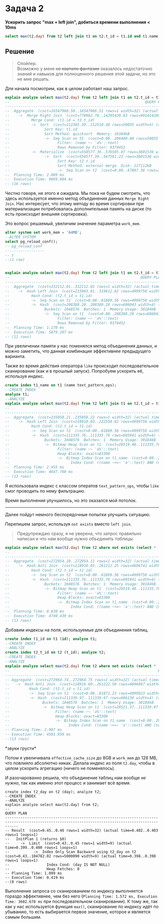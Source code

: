 # Задача 2
**Ускорить запрос "max + left join", добиться времени выполнения < 10ms**
```sql
select max(t2.day) from t2 left join t1 on t2.t_id = t1.id and t1.name like 'a%';
```
## Решение
> Спойлер.\
Возможно у меня <s>не хватило фантазии</s> оказалось недостаточно знаний и навыков для полноценного решения этой задачи, но это не мне решать.

Для начала посмотрим, как в целом работает наш запрос.
```sql
explain analyze select max(t2.day) from t2 left join t1 on t2.t_id = t1.id and t1.name like 'a%';
--                                                              QUERY PLAN
---------------------------------------------------------------------------------------------------------------------------------------
--  Aggregate  (cost=16547966.50..16547966.51 rows=1 width=32) (actual time=9055.276..9055.277 rows=1 loops=1)
--    ->  Merge Right Join  (cost=770962.78..14295430.83 rows=901014269 width=32) (actual time=4398.280..6750.582 rows=5000000 loops=1)
--          Merge Cond: (t1.id = t2.t_id)
--          ->  Sort  (cost=212385.39..212510.48 rows=50035 width=4) (actual time=1504.376..1532.279 rows=625548 loops=1)
--                Sort Key: t1.id
--                Sort Method: quicksort  Memory: 16384kB
--                ->  Seq Scan on t1  (cost=0.00..208480.00 rows=50035 width=4) (actual time=0.098..1467.686 rows=625548 loops=1)
--                      Filter: (name ~~ 'a%'::text)
--                      Rows Removed by Filter: 9374452
--          ->  Materialize  (cost=558577.39..576585.07 rows=3601536 width=36) (actual time=2893.899..4421.591 rows=5000000 loops=1)
--                ->  Sort  (cost=558577.39..567581.23 rows=3601536 width=36) (actual time=2893.885..3931.773 rows=5000000 loops=1)
--                      Sort Key: t2.t_id
--                      Sort Method: external merge  Disk: 127112kB
--                      ->  Seq Scan on t2  (cost=0.00..67887.36 rows=3601536 width=36) (actual time=0.060..935.689 rows=5000000 loops=1)
--  Planning Time: 2.009 ms
--  Execution Time: 9069.804 ms
-- (16 rows)
```
Честно говоря, не этого я ожидала. Мы пока не будем смотреть, что здесь используется именно метод объединения данных `Merge Right Join`. Нас интересует, что этому методу во время сортировки при материализации потребовалась дополнительная память на диске (то есть происходит внешняя сортировка).

Это вопрос решаемый, увеличим значение параметра `work_mem`.
```sql
alter system set work_mem = '64MB';
--ALTER SYSTEM
select pg_reload_conf();
-- pg_reload_conf
------------------
-- t
--(1 row)


explain analyze select max(t2.day) from t2 left join t1 on t2.t_id = t1.id and t1.name like 'a%';
--                                                            QUERY PLAN
--------------------------------------------------------------------------------------------------------------------------------
--  Aggregate  (cost=332112.01..332112.02 rows=1 width=32) (actual time=5876.301..5876.304 rows=1 loops=1)
--    ->  Hash Left Join  (cost=215963.81..319612.62 rows=4999756 width=9) (actual time=1606.803..3769.206 rows=5000000 loops=1)
--          Hash Cond: (t2.t_id = t1.id)
--          ->  Seq Scan on t2  (cost=0.00..81869.56 rows=4999756 width=13) (actual time=0.065..513.479 rows=5000000 loops=1)
--          ->  Hash  (cost=208388.28..208388.28 rows=606043 width=4) (actual time=1604.106..1604.108 rows=625548 loops=1)
--                Buckets: 1048576  Batches: 1  Memory Usage: 30184kB
--                ->  Seq Scan on t1  (cost=0.00..208388.28 rows=606043 width=4) (actual time=0.060..1451.661 rows=625548 loops=1)
--                      Filter: (name ~~ 'a%'::text)
--                      Rows Removed by Filter: 9374452
--  Planning Time: 1.170 ms
--  Execution Time: 5879.287 ms
-- (11 rows)
```
При увеличении памяти у нас поменялся метод объединения данных, и можно заметить, что данная комбинация эффективнее предыдущего варианта.

Также во время действия оператора `like` происходит последовательное сканирование (как и в прошлый запуск). Попробуем ускорить её, используя индекс.
```sql
create index t1_name on t1 (name text_pattern_ops);
--CREATE INDEX
analyze t1;
--ANALYZE
explain analyze select max(t2.day) from t2 left join t1 on t2.t_id = t1.id and t1.name like 'a%';
--                                                                     QUERY PLAN
----------------------------------------------------------------------------------------------------------------------------------------------------
--  Aggregate  (cost=235058.21..235058.22 rows=1 width=32) (actual time=4644.063..4644.066 rows=1 loops=1)
--    ->  Hash Left Join  (cost=118910.03..222558.82 rows=4999756 width=9) (actual time=852.346..2782.138 rows=5000000 loops=1)
--          Hash Cond: (t2.t_id = t1.id)
--          ->  Seq Scan on t2  (cost=0.00..81869.56 rows=4999756 width=13) (actual time=0.028..454.225 rows=5000000 loops=1)
--          ->  Hash  (cost=111335.76..111335.76 rows=605941 width=4) (actual time=850.727..850.729 rows=625548 loops=1)
--                Buckets: 1048576  Batches: 1  Memory Usage: 30184kB
--                ->  Bitmap Heap Scan on t1  (cost=20519.48..111335.76 rows=605941 width=4) (actual time=134.581..718.960 rows=625548 loops=1)
--                      Filter: (name ~~ 'a%'::text)
--                      Heap Blocks: exact=83300
--                      ->  Bitmap Index Scan on t1_name  (cost=0.00..20367.99 rows=593943 width=0) (actual time=120.164..120.164 rows=625548 loops=1)
--                            Index Cond: ((name ~>=~ 'a'::text) AND (name ~<~ 'b'::text))
--  Planning Time: 2.455 ms
--  Execution Time: 4647.760 ms
-- (13 rows)
```
Я использовала индекс с классом оператов `text_pattern_ops`, чтобы `like` смог проводить по нему фильтрацию.

Время выполнения улучшилось, но это оказался мой потолок. 

---
Далее пойдут немного беспорядочные попытки улучшить ситуацию.

Перепишем запрос, используя `not exists` вместо `left join`.
>Предупреждаю сразу, я не уверена, что запрос правильно написан и что нам вообще нужно *объединять таблицы*.

```sql
explain analyze select max(t2.day) from t2 where not exists (select *  from t1 where t1.id = t2.t_id and t1.name like 'a%');
--                                                                     QUERY PLAN
----------------------------------------------------------------------------------------------------------------------------------------------------
--  Aggregate  (cost=272954.10..272954.11 rows=1 width=32) (actual time=4736.985..4736.988 rows=1 loops=1)
--    ->  Hash Anti Join  (cost=118910.03..261212.25 rows=4696741 width=9) (actual time=912.409..2867.033 rows=4687280 loops=1)
--          Hash Cond: (t2.t_id = t1.id)
--          ->  Seq Scan on t2  (cost=0.00..81869.56 rows=4999756 width=13) (actual time=0.124..464.597 rows=5000000 loops=1)
--          ->  Hash  (cost=111335.76..111335.76 rows=605941 width=4) (actual time=910.833..910.834 rows=625548 loops=1)
--                Buckets: 1048576  Batches: 1  Memory Usage: 30184kB
--                ->  Bitmap Heap Scan on t1  (cost=20519.48..111335.76 rows=605941 width=4) (actual time=122.034..763.646 rows=625548 loops=1)
--                      Filter: (name ~~ 'a%'::text)
--                      Heap Blocks: exact=83300
--                      ->  Bitmap Index Scan on t1_name  (cost=0.00..20367.99 rows=593943 width=0) (actual time=107.121..107.121 rows=625548 loops=1)
--                            Index Cond: ((name ~>=~ 'a'::text) AND (name ~<~ 'b'::text))
--  Planning Time: 0.830 ms
--  Execution Time: 4740.439 ms
-- (13 rows)
```
Добавим индексы на поля, используемые для объединения таблиц.
```sql
create index t1_id on t1 (id); analyze t1;
--CREATE INDEX
--ANALYZE
create index t2_t_id on t2 (t_id); analyze t2;
--CREATE INDEX
--ANALYZE
explain analyze select max(t2.day) from t2 where not exists (select *  from t1 where t1.id = t2.t_id and t1.name like 'a%');
--                                                                    QUERY PLAN
--------------------------------------------------------------------------------------------------------------------------------------------------
-- Aggregate  (cost=272964.74..272964.75 rows=1 width=32) (actual time=4498.139..4498.141 rows=1 loops=1)
--   ->  Hash Anti Join  (cost=118916.60..261222.50 rows=4696897 width=9) (actual time=806.536..2741.933 rows=4687280 loops=1)
--         Hash Cond: (t2.t_id = t1.id)
--         ->  Seq Scan on t2  (cost=0.00..81871.23 rows=4999923 width=13) (actual time=0.022..467.305 rows=5000000 loops=1)
--         ->  Hash  (cost=111339.97..111339.97 rows=606130 width=4) (actual time=805.119..805.120 rows=625548 loops=1)
--               Buckets: 1048576  Batches: 1  Memory Usage: 30184kB
--               ->  Bitmap Heap Scan on t1  (cost=20521.37..111339.97 rows=606130 width=4) (actual time=113.060..674.829 rows=625548 loops=1)
--                     Filter: (name ~~ 'a%'::text)
--                     Heap Blocks: exact=83300
--                     ->  Bitmap Index Scan on t1_name  (cost=0.00..20369.84 rows=594128 width=0) (actual time=98.873..98.873 rows=625548 loops=1)
--                           Index Cond: ((name ~>=~ 'a'::text) AND (name ~<~ 'b'::text))
-- Planning Time: 2.907 ms
-- Execution Time: 4501.950 ms
--(13 rows)
```
\*звуки грусти*

Потом я увеличивала `effective_cache_size` до 8GB и  `work_mem` до 128 MB, что повлияло абсолютно никак. Делала индекс из поля `t2.day`, чтобы в целом ускорить агрегацию (ничего не поменялось).

И разочарованно решила, что объединение таблиц нам вообще *не нужно*, так как именно этот процесс и занимает всё время.
```
create index t2_day on t2 (day); analyze t2;
--CREATE INDEX
--ANALYZE
explain analyze select max(t2.day) from t2;
--                                                                    QUERY PLAN
--------------------------------------------------------------------------------------------------------------------------------------------------
-- Result  (cost=0.45..0.46 rows=1 width=32) (actual time=0.402..0.403 rows=1 loops=1)
--   InitPlan 1 (returns $0)
--     ->  Limit  (cost=0.43..0.45 rows=1 width=9) (actual time=0.399..0.400 rows=1 loops=1)
--           ->  Index Only Scan Backward using t2_day on t2  (cost=0.43..104782.02 rows=5000090 width=9) (actual time=0.398..0.398 rows=1 loops=1)
--                 Index Cond: (day IS NOT NULL)
--                 Heap Fetches: 0
-- Planning Time: 1.099 ms
-- Execution Time: 0.419 ms
--(8 rows)
```
Выполнение запроса со сканированием по индексу выполняется гораздо эффективнее, чем без него (`Planning Time: 1.572 ms, Execution Time: 3602.678 ms` при последовательном сканировании). К тому же, так как у нас используется функция `max()`, сканирование по индексу идёт по убыванию, то есть выбирается первое значение, которое и является самым большим.

